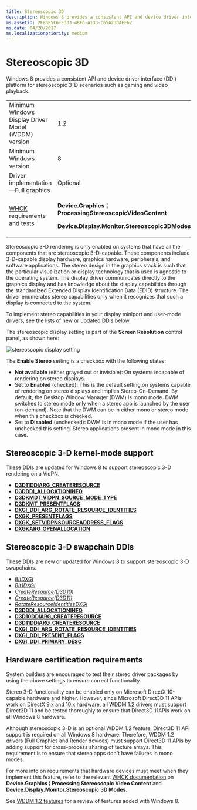 ```yaml
---
title: Stereoscopic 3D
description: Windows 8 provides a consistent API and device driver interface (DDI) platform for stereoscopic 3-D scenarios such as gaming and video playback.
ms.assetid: 2F83E5C6-E333-4BF6-A133-C65A23DAEF62
ms.date: 04/20/2017
ms.localizationpriority: medium
---
```


# Stereoscopic 3D


Windows 8 provides a consistent API and device driver interface (DDI) platform for stereoscopic 3-D scenarios such as gaming and video playback.

<table>
<colgroup>
<col width="50%" />
<col width="50%" />
</colgroup>
<tbody>
<tr class="odd">
<td align="left">Minimum Windows Display Driver Model (WDDM) version</td>
<td align="left">1.2</td>
</tr>
<tr class="even">
<td align="left">Minimum Windows version</td>
<td align="left">8</td>
</tr>
<tr class="odd">
<td align="left">Driver implementation—Full graphics</td>
<td align="left">Optional</td>
</tr>
<tr class="even">
<td align="left"><a href="/windows-hardware/test/hlk/windows-hardware-lab-kit" data-raw-source="[WHCK](/windows-hardware/test/hlk/windows-hardware-lab-kit)">WHCK</a> requirements and tests</td>
<td align="left"><p><strong>Device.Graphics ¦ ProcessingStereoscopicVideoContent</strong></p>
<p><strong>Device.Display.Monitor.Stereoscopic3DModes</strong></p></td>
</tr>
</tbody>
</table>

 

Stereoscopic 3-D rendering is only enabled on systems that have all the components that are stereoscopic 3-D-capable. These components include 3-D-capable display hardware, graphics hardware, peripherals, and software applications. The stereo design in the graphics stack is such that the particular visualization or display technology that is used is agnostic to the operating system. The display driver communicates directly to the graphics display and has knowledge about the display capabilities through the standardized Extended Display Identification Data (EDID) structure. The driver enumerates stereo capabilities only when it recognizes that such a display is connected to the system.

To implement stereo capabilities in your display miniport and user-mode drivers, see the lists of new or updated DDIs below.

The stereoscopic display setting is part of the **Screen Resolution** control panel, as shown here:

![stereoscopic display setting](images/stereo3ddisplaysetting.jpg)

The **Enable Stereo** setting is a checkbox with the following states:

-   **Not available** (either grayed out or invisible): On systems incapable of rendering on stereo displays.
-   Set to **Enabled** (checked): This is the default setting on systems capable of rendering on stereo displays and implies Stereo-On-Demand. By default, the Desktop Window Manager (DWM) is mono mode. DWM switches to stereo mode only when a stereo app is launched by the user (on-demand). Note that the DWM can be in either mono or stereo mode when this checkbox is checked.
-   Set to **Disabled** (unchecked): DWM is in mono mode if the user has unchecked this setting. Stereo applications present in mono mode in this case.

## <span id="Stereoscopic_3-D_kernel-mode_support"></span><span id="stereoscopic_3-d_kernel-mode_support"></span><span id="STEREOSCOPIC_3-D_KERNEL-MODE_SUPPORT"></span>Stereoscopic 3-D kernel-mode support


These DDIs are updated for Windows 8 to support stereoscopic 3-D rendering on a VidPN.

-   [**D3D11DDIARG\_CREATERESOURCE**](/windows-hardware/drivers/ddi/d3d10umddi/ns-d3d10umddi-d3d11ddiarg_createresource)
-   [**D3DDDI\_ALLOCATIONINFO**](/windows-hardware/drivers/ddi/d3dukmdt/ns-d3dukmdt-_d3dddi_allocationinfo)
-   [**D3DKMDT\_VIDPN\_SOURCE\_MODE\_TYPE**](/windows-hardware/drivers/ddi/d3dkmdt/ne-d3dkmdt-_d3dkmdt_vidpn_source_mode_type)
-   [**D3DKMT\_PRESENTFLAGS**](/windows-hardware/drivers/ddi/d3dkmthk/ns-d3dkmthk-_d3dkmt_presentflags)
-   [**DXGI\_DDI\_ARG\_ROTATE\_RESOURCE\_IDENTITIES**](/windows-hardware/drivers/ddi/dxgiddi/ns-dxgiddi-dxgi_ddi_arg_rotate_resource_identities)
-   [**DXGK\_PRESENTFLAGS**](/windows-hardware/drivers/ddi/d3dkmddi/ns-d3dkmddi-_dxgk_presentflags)
-   [**DXGK\_SETVIDPNSOURCEADDRESS\_FLAGS**](/windows-hardware/drivers/ddi/d3dkmddi/ns-d3dkmddi-_dxgk_setvidpnsourceaddress_flags)
-   [**DXGKARG\_OPENALLOCATION**](/windows-hardware/drivers/ddi/d3dkmddi/ns-d3dkmddi-_dxgkarg_openallocation)

## <span id="Stereoscopic_3-D_swapchain_DDIs"></span><span id="stereoscopic_3-d_swapchain_ddis"></span><span id="STEREOSCOPIC_3-D_SWAPCHAIN_DDIS"></span>Stereoscopic 3-D swapchain DDIs


These DDIs are new or updated for Windows 8 to support stereoscopic 3-D swapchains.

-   [*BltDXGI*](/windows-hardware/drivers/ddi/dxgiddi/ns-dxgiddi-dxgi_ddi_base_functions)
-   [*Blt1DXGI*](/windows-hardware/drivers/ddi/dxgiddi/ns-dxgiddi-dxgi1_2_ddi_base_functions)
-   [*CreateResource(D3D10)*](/windows-hardware/drivers/ddi/d3d10umddi/nc-d3d10umddi-pfnd3d10ddi_createresource)
-   [*CreateResource(D3D11)*](/windows-hardware/drivers/ddi/d3d10umddi/nc-d3d10umddi-pfnd3d11ddi_createresource)
-   [*RotateResourceIdentitiesDXGI*](/windows-hardware/drivers/ddi/dxgiddi/ns-dxgiddi-dxgi_ddi_base_functions)
-   [**D3DDDI\_ALLOCATIONINFO**](/windows-hardware/drivers/ddi/d3dukmdt/ns-d3dukmdt-_d3dddi_allocationinfo)
-   [**D3D10DDIARG\_CREATERESOURCE**](/windows-hardware/drivers/ddi/d3d10umddi/ns-d3d10umddi-d3d10ddiarg_createresource)
-   [**D3D11DDIARG\_CREATERESOURCE**](/windows-hardware/drivers/ddi/d3d10umddi/ns-d3d10umddi-d3d11ddiarg_createresource)
-   [**DXGI\_DDI\_ARG\_ROTATE\_RESOURCE\_IDENTITIES**](/windows-hardware/drivers/ddi/dxgiddi/ns-dxgiddi-dxgi_ddi_arg_rotate_resource_identities)
-   [**DXGI\_DDI\_PRESENT\_FLAGS**](/windows-hardware/drivers/ddi/dxgiddi/ns-dxgiddi-dxgi_ddi_present_flags)
-   [**DXGI\_DDI\_PRIMARY\_DESC**](/windows-hardware/drivers/ddi/dxgiddi/ns-dxgiddi-dxgi_ddi_primary_desc)

## <span id="Hardware_certification_requirements"></span><span id="hardware_certification_requirements"></span><span id="HARDWARE_CERTIFICATION_REQUIREMENTS"></span>Hardware certification requirements


System builders are encouraged to test their stereo driver packages by using the above settings to ensure correct functionality.

Stereo 3-D functionality can be enabled only on Microsoft DirectX 10-capable hardware and higher. However, since Microsoft Direct3D 11 APIs work on DirectX 9.x and 10.x hardware, all WDDM 1.2 drivers must support Direct3D 11 and be tested thoroughly to ensure that Direct3D 11APIs work on all Windows 8 hardware.

Although stereoscopic 3-D is an optional WDDM 1.2 feature, Direct3D 11 API support is required on all Windows 8 hardware. Therefore, WDDM 1.2 drivers (Full Graphics and Render devices) must support Direct3D 11 APIs by adding support for cross-process sharing of texture arrays. This requirement is to ensure that stereo apps don't have failures in mono modes.

For more info on requirements that hardware devices must meet when they implement this feature, refer to the relevant [WHCK documentation](/windows-hardware/test/hlk/windows-hardware-lab-kit) on **Device.Graphics ¦ Processing Stereoscopic Video Content** and **Device.Display.Monitor.Stereoscopic 3D Modes**.

See [WDDM 1.2 features](wddm-v1-2-features.md) for a review of features added with Windows 8.

